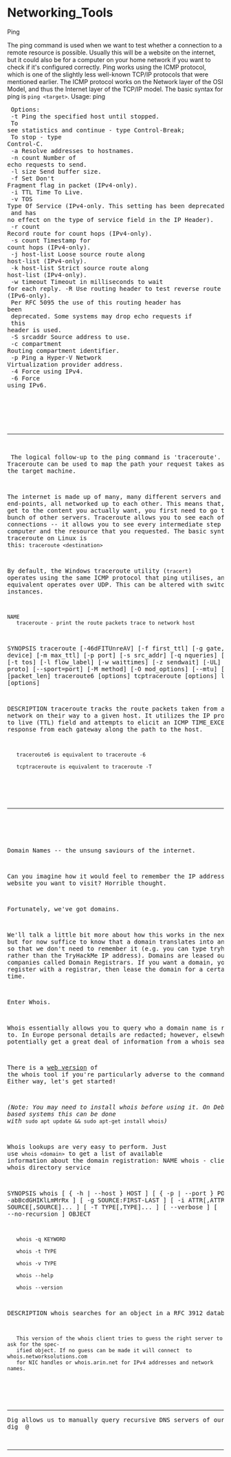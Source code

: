 # Networking_Tools

Ping


The ping command is used when we want to test whether a connection to a remote resource is possible. Usually this will be a website on the internet, but it could also be for a computer on your home network if you want to check if it's configured correctly. Ping works using the ICMP protocol, which is one of the slightly less well-known TCP/IP protocols that were mentioned earlier. The ICMP protocol works on the Network layer of the OSI Model, and thus the Internet layer of the TCP/IP model. The basic syntax for ping is `ping <target>`. 
	Usage: ping <modifier> <target>
<br><pre>
Options:<br>
    -t             Ping the specified host until stopped.<br>
                   To see statistics and continue - type Control-Break;<br>
                   To stop - type Control-C.<br>
    -a             Resolve addresses to hostnames.<br>
    -n count       Number of echo requests to send.<br>
    -l size        Send buffer size.<br>
    -f             Set Don't Fragment flag in packet (IPv4-only).<br>
    -i TTL         Time To Live.<br>
    -v TOS         Type Of Service (IPv4-only. This setting has been deprecated<br>
                   and has no effect on the type of service field in the IP
                   Header).<br>
    -r count       Record route for count hops (IPv4-only).<br>
    -s count       Timestamp for count hops (IPv4-only).<br>
    -j host-list   Loose source route along host-list (IPv4-only).<br>
    -k host-list   Strict source route along host-list (IPv4-only).<br>
    -w timeout     Timeout in milliseconds to wait for each reply.
    -R             Use routing header to test reverse route also (IPv6-only).<br>
                   Per RFC 5095 the use of this routing header has been<br>
                   deprecated. Some systems may drop echo requests if<br>
                   this header is used.<br>
    -S srcaddr     Source address to use.<br>
    -c compartment Routing compartment identifier.<br>
    -p             Ping a Hyper-V Network Virtualization provider address.<br>
    -4             Force using IPv4.<br>
    -6             Force using IPv6.<br>
    <br>
    
  </pre><br>
	
	
---------------------------------------------
	
<br><pre>
The logical follow-up to the ping command is 'traceroute'. Traceroute can be used to map the path your request takes as it heads to the target machine.  
  
The internet is made up of many, many different servers and end-points, all networked up to each other. This means that, in order to get to the content you actually want, you first need to go through a bunch of other servers. Traceroute allows you to see each of these connections -- it allows you to see every intermediate step between your computer and the resource that you requested. The basic syntax for traceroute on Linux is this: `traceroute <destination>`

By default, the Windows traceroute utility (`tracert`) operates using the same ICMP protocol that ping utilises, and the Unix equivalent operates over UDP. This can be altered with switches in both instances.

	NAME
       traceroute - print the route packets trace to network host

SYNOPSIS
       traceroute [-46dFITUnreAV] [-f first_ttl] [-g gate,...]
               [-i device] [-m max_ttl] [-p port] [-s src_addr]
               [-q nqueries] [-N squeries] [-t tos]
               [-l flow_label] [-w waittimes] [-z sendwait] [-UL] [-D]
               [-P proto] [--sport=port] [-M method] [-O mod_options]
               [--mtu] [--back]
               host [packet_len]
       traceroute6  [options]
       tcptraceroute  [options]
       lft  [options]

DESCRIPTION
       traceroute  tracks the route packets taken from an IP network on their way to a given
       host. It utilizes the IP protocol's time to live (TTL) field and attempts  to  elicit
       an ICMP TIME_EXCEEDED response from each gateway along the path to the host.

       traceroute6 is equivalent to traceroute -6

       tcptraceroute is equivalent to traceroute -T
</pre><br>

----------------------------------------

<br><pre>

Domain Names -- the unsung saviours of the internet.

Can you imagine how it would feel to remember the IP address of every website you want to visit? Horrible thought.

Fortunately, we've got domains.

We'll talk a little bit more about how this works in the next task, but for now suffice to know that a domain translates into an IP address so that we don't need to remember it (e.g. you can type tryhackme.com, rather than the TryHackMe IP address). Domains are leased out by companies called Domain Registrars. If you want a domain, you go and register with a registrar, then lease the domain for a certain length of time. 

Enter Whois.

Whois essentially allows you to query who a domain name is registered to. In Europe personal details are redacted; however, elsewhere you can potentially get a great deal of information from a whois search.

There is a [web version](https://www.whois.com/whois/) of the whois tool if you're particularly adverse to the command line. Either way, let's get started!

_(Note: You may need to install whois before using it. On Debian based systems this can be done with_ `sudo apt update && sudo apt-get install whois`_)_

Whois lookups are very easy to perform. Just use `whois <domain>` to get a list of available information about the domain registration:
	NAME
       whois - client for the whois directory service

SYNOPSIS
       whois  [  {  -h  |  --host  }  HOST  ] [ { -p | --port } PORT ] [ -abBcdGHIKlLmMrRx ]
       [ -g SOURCE:FIRST-LAST ] [ -i  ATTR[,ATTR]...  ]  [  -s  SOURCE[,SOURCE]...  ]  [  -T
       TYPE[,TYPE]... ] [ --verbose ] [ --no-recursion ] OBJECT

       whois -q KEYWORD

       whois -t TYPE

       whois -v TYPE

       whois --help

       whois --version

DESCRIPTION
       whois searches for an object in a RFC 3912 database.

       This version of the whois client tries to guess the right server to ask for the spec‐
       ified object. If no guess can be made it will connect  to  whois.networksolutions.com
       for NIC handles or whois.arin.net for IPv4 addresses and network names.
       
 </pre><br>

----------------------------------

<pre>
Dig allows us to manually query recursive DNS servers of our choice for information about domains:
dig <domain> @<dns-server-ip>
</pre><br>

----------------------------------
